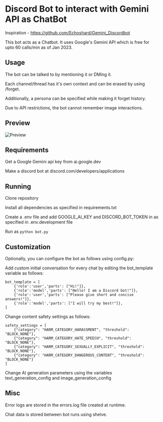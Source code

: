 # Discord Bot to interact with Gemini API as ChatBot

Inspiration - https://github.com/Echoshard/Gemini_Discordbot

This bot acts as a Chatbot. It uses Google's Gemini API which is free for upto 60 calls/min as of Jan 2023.

## Usage

The bot can be talked to by mentioning it or DMing it.

Each channel/thread has it's own context and can be erased by using /forget.

Additionally, a persona can be specified while making it forget history.

Due to API restrictions, the bot cannot remember image interactions.

## Preview
![Preview](https://i.imgur.com/j3CU5EF.png)

## Requirements

Get a Google Gemini api key from ai.google.dev

Make a discord bot at discord.com/developers/applications

## Running

Clone repository

Install all dependencies as specified in requirements.txt

Create a .env file and add GOOGLE_AI_KEY and DISCORD_BOT_TOKEN in as specified in .env.development file

Run as `python bot.py`

## Customization

Optionally, you can configure the bot as follows using config.py:

Add custom initial conversation for every chat by editing the bot_template variable as follows:

```
bot_template = [
	{'role':'user','parts': ["Hi!"]},
	{'role':'model','parts': ["Hello! I am a Discord bot!"]},
	{'role':'user','parts': ["Please give short and concise answers!"]},
	{'role':'model','parts': ["I will try my best!"]},
]
```

Change content safety settings as follows:
```
safety_settings = [
	{"category": "HARM_CATEGORY_HARASSMENT", "threshold": "BLOCK_NONE"},
	{"category": "HARM_CATEGORY_HATE_SPEECH", "threshold": "BLOCK_NONE"},
	{"category": "HARM_CATEGORY_SEXUALLY_EXPLICIT", "threshold": "BLOCK_NONE"},
	{"category": "HARM_CATEGORY_DANGEROUS_CONTENT", "threshold": "BLOCK_NONE"}
]
```

Change AI generation parameters using the variables text_generation_config and image_generation_config

## Misc

Error logs are stored in the errors.log file created at runtime.

Chat data is stored between bot runs using shelve.